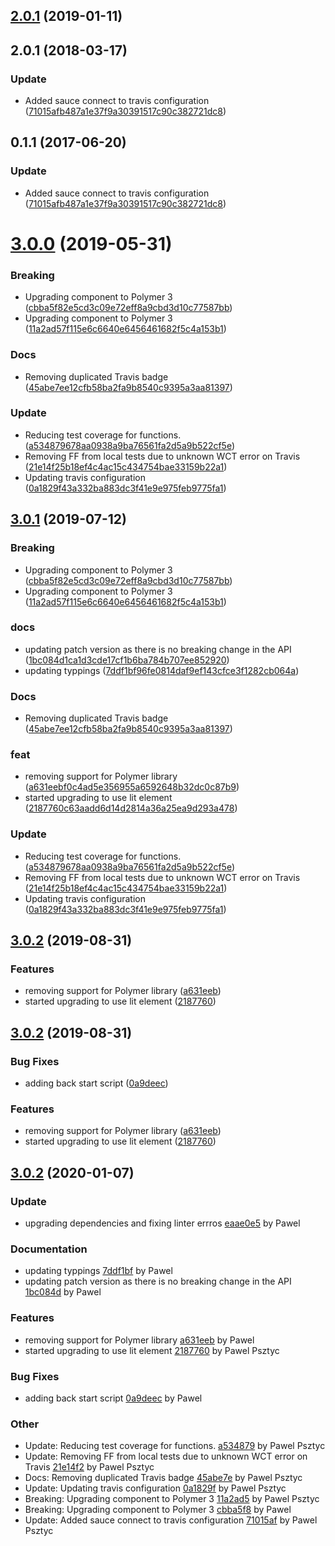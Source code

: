 <a name="2.0.1"></a>
## [2.0.1](https://github.com/advanced-rest-client/bytes-counter/compare/1.0.0...2.0.1) (2019-01-11)




<a name="2.0.1"></a>
## 2.0.1 (2018-03-17)


### Update

* Added sauce connect to travis configuration ([71015afb487a1e37f9a30391517c90c382721dc8](https://github.com/advanced-rest-client/bytes-counter/commit/71015afb487a1e37f9a30391517c90c382721dc8))



<a name="0.1.1"></a>
## 0.1.1 (2017-06-20)


### Update

* Added sauce connect to travis configuration ([71015afb487a1e37f9a30391517c90c382721dc8](https://github.com/advanced-rest-client/bytes-counter/commit/71015afb487a1e37f9a30391517c90c382721dc8))



# [3.0.0](https://github.com/advanced-rest-client/bytes-counter/compare/1.0.0...3.0.0) (2019-05-31)


### Breaking

* Upgrading component to Polymer 3 ([cbba5f82e5cd3c09e72eff8a9cbd3d10c77587bb](https://github.com/advanced-rest-client/bytes-counter/commit/cbba5f82e5cd3c09e72eff8a9cbd3d10c77587bb))
* Upgrading component to Polymer 3 ([11a2ad57f115e6c6640e6456461682f5c4a153b1](https://github.com/advanced-rest-client/bytes-counter/commit/11a2ad57f115e6c6640e6456461682f5c4a153b1))

### Docs

* Removing duplicated Travis badge ([45abe7ee12cfb58ba2fa9b8540c9395a3aa81397](https://github.com/advanced-rest-client/bytes-counter/commit/45abe7ee12cfb58ba2fa9b8540c9395a3aa81397))

### Update

* Reducing test coverage for functions. ([a534879678aa0938a9ba76561fa2d5a9b522cf5e](https://github.com/advanced-rest-client/bytes-counter/commit/a534879678aa0938a9ba76561fa2d5a9b522cf5e))
* Removing FF from local tests due to unknown WCT error on Travis ([21e14f25b18ef4c4ac15c434754bae33159b22a1](https://github.com/advanced-rest-client/bytes-counter/commit/21e14f25b18ef4c4ac15c434754bae33159b22a1))
* Updating travis configuration ([0a1829f43a332ba883dc3f41e9e975feb9775fa1](https://github.com/advanced-rest-client/bytes-counter/commit/0a1829f43a332ba883dc3f41e9e975feb9775fa1))



## [3.0.1](https://github.com/advanced-rest-client/bytes-counter/compare/1.0.0...3.0.1) (2019-07-12)


### Breaking

* Upgrading component to Polymer 3 ([cbba5f82e5cd3c09e72eff8a9cbd3d10c77587bb](https://github.com/advanced-rest-client/bytes-counter/commit/cbba5f82e5cd3c09e72eff8a9cbd3d10c77587bb))
* Upgrading component to Polymer 3 ([11a2ad57f115e6c6640e6456461682f5c4a153b1](https://github.com/advanced-rest-client/bytes-counter/commit/11a2ad57f115e6c6640e6456461682f5c4a153b1))

### docs

* updating patch version as there is no breaking change in the API ([1bc084d1ca1d3cde17cf1b6ba784b707ee852920](https://github.com/advanced-rest-client/bytes-counter/commit/1bc084d1ca1d3cde17cf1b6ba784b707ee852920))
* updating typpings ([7ddf1bf96fe0814daf9ef143cfce3f1282cb064a](https://github.com/advanced-rest-client/bytes-counter/commit/7ddf1bf96fe0814daf9ef143cfce3f1282cb064a))

### Docs

* Removing duplicated Travis badge ([45abe7ee12cfb58ba2fa9b8540c9395a3aa81397](https://github.com/advanced-rest-client/bytes-counter/commit/45abe7ee12cfb58ba2fa9b8540c9395a3aa81397))

### feat

* removing support for Polymer library ([a631eebf0c4ad5e356955a6592648b32dc0c87b9](https://github.com/advanced-rest-client/bytes-counter/commit/a631eebf0c4ad5e356955a6592648b32dc0c87b9))
* started upgrading to use lit element ([2187760c63aadd6d14d2814a36a25ea9d293a478](https://github.com/advanced-rest-client/bytes-counter/commit/2187760c63aadd6d14d2814a36a25ea9d293a478))

### Update

* Reducing test coverage for functions. ([a534879678aa0938a9ba76561fa2d5a9b522cf5e](https://github.com/advanced-rest-client/bytes-counter/commit/a534879678aa0938a9ba76561fa2d5a9b522cf5e))
* Removing FF from local tests due to unknown WCT error on Travis ([21e14f25b18ef4c4ac15c434754bae33159b22a1](https://github.com/advanced-rest-client/bytes-counter/commit/21e14f25b18ef4c4ac15c434754bae33159b22a1))
* Updating travis configuration ([0a1829f43a332ba883dc3f41e9e975feb9775fa1](https://github.com/advanced-rest-client/bytes-counter/commit/0a1829f43a332ba883dc3f41e9e975feb9775fa1))



## [3.0.2](https://github.com/advanced-rest-client/bytes-counter/compare/1.0.0...3.0.2) (2019-08-31)


### Features

* removing support for Polymer library ([a631eeb](https://github.com/advanced-rest-client/bytes-counter/commit/a631eeb))
* started upgrading to use lit element ([2187760](https://github.com/advanced-rest-client/bytes-counter/commit/2187760))



## [3.0.2](https://github.com/advanced-rest-client/bytes-counter/compare/1.0.0...3.0.2) (2019-08-31)


### Bug Fixes

* adding back start script ([0a9deec](https://github.com/advanced-rest-client/bytes-counter/commit/0a9deec))


### Features

* removing support for Polymer library ([a631eeb](https://github.com/advanced-rest-client/bytes-counter/commit/a631eeb))
* started upgrading to use lit element ([2187760](https://github.com/advanced-rest-client/bytes-counter/commit/2187760))



<a name="3.0.2"></a>
## [3.0.2](https://github.com/advanced-rest-client/bytes-counter/compare/3.0.1...3.0.2) (2020-01-07)

### Update

* upgrading dependencies and fixing linter errros [eaae0e5](https://github.com/advanced-rest-client/bytes-counter/commit/eaae0e5ccfd9251ba8acb77c1c645c2041bf231c) by Pawel


### Documentation

* updating typpings [7ddf1bf](https://github.com/advanced-rest-client/bytes-counter/commit/7ddf1bf96fe0814daf9ef143cfce3f1282cb064a) by Pawel
* updating patch version as there is no breaking change in the API [1bc084d](https://github.com/advanced-rest-client/bytes-counter/commit/1bc084d1ca1d3cde17cf1b6ba784b707ee852920) by Pawel


### Features

* removing support for Polymer library [a631eeb](https://github.com/advanced-rest-client/bytes-counter/commit/a631eebf0c4ad5e356955a6592648b32dc0c87b9) by Pawel
* started upgrading to use lit element [2187760](https://github.com/advanced-rest-client/bytes-counter/commit/2187760c63aadd6d14d2814a36a25ea9d293a478) by Pawel Psztyc


### Bug Fixes

* adding back start script [0a9deec](https://github.com/advanced-rest-client/bytes-counter/commit/0a9deec83bc524025df5076c81833394024c878d) by Pawel


### Other

* Update: Reducing test coverage for functions.
 [a534879](https://github.com/advanced-rest-client/bytes-counter/commit/a534879678aa0938a9ba76561fa2d5a9b522cf5e) by Pawel Psztyc
* Update: Removing FF from local tests due to unknown WCT error on Travis
 [21e14f2](https://github.com/advanced-rest-client/bytes-counter/commit/21e14f25b18ef4c4ac15c434754bae33159b22a1) by Pawel Psztyc
* Docs: Removing duplicated Travis badge
 [45abe7e](https://github.com/advanced-rest-client/bytes-counter/commit/45abe7ee12cfb58ba2fa9b8540c9395a3aa81397) by Pawel Psztyc
* Update: Updating travis configuration
 [0a1829f](https://github.com/advanced-rest-client/bytes-counter/commit/0a1829f43a332ba883dc3f41e9e975feb9775fa1) by Pawel Psztyc
* Breaking: Upgrading component to Polymer 3
 [11a2ad5](https://github.com/advanced-rest-client/bytes-counter/commit/11a2ad57f115e6c6640e6456461682f5c4a153b1) by Pawel Psztyc
* Breaking: Upgrading component to Polymer 3
 [cbba5f8](https://github.com/advanced-rest-client/bytes-counter/commit/cbba5f82e5cd3c09e72eff8a9cbd3d10c77587bb) by Pawel
* Update: Added sauce connect to travis configuration
 [71015af](https://github.com/advanced-rest-client/bytes-counter/commit/71015afb487a1e37f9a30391517c90c382721dc8) by Pawel Psztyc


